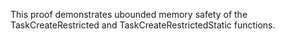 This proof demonstrates ubounded memory safety of the TaskCreateRestricted 
and TaskCreateRestrictedStatic functions.